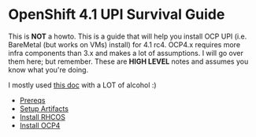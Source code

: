 # OpenShift 4.1 UPI Survival Guide

This is **NOT** a howto. This is a guide that will help you install OCP UPI (i.e. BareMetal (but works on VMs) install) for 4.1 rc4. OCP4.x requires more infra components than 3.x and makes a lot of assumptions. I will go over them here; but remember. These are **__HIGH LEVEL__** notes and assumes you know what you're doing.

I mostly used [this doc](https://docs.openshift.com/container-platform/4.1/installing/installing_bare_metal/installing-bare-metal.html) with a LOT of alcohol :)

* [Prereqs](docs/0.prereqs.md)
* [Setup Artifacts](docs/1.setup.md)
* [Install RHCOS](docs/2.installrhcos.md)
* [Install OCP4](docs/3.installocp4.md)
